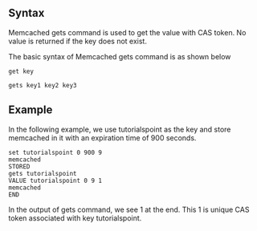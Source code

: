 ## Syntax
Memcached gets command is used to get the value with CAS token. No value is returned if the key does not exist.

The basic syntax of Memcached gets command is as shown below
```
get key

gets key1 key2 key3
```

## Example
In the following example, we use tutorialspoint as the key and store memcached in it with an expiration time of 900 seconds.

```
set tutorialspoint 0 900 9
memcached
STORED
gets tutorialspoint
VALUE tutorialspoint 0 9 1
memcached
END
```
In the output of gets command, we see 1 at the end. This 1 is unique CAS token associated with key tutorialspoint.
